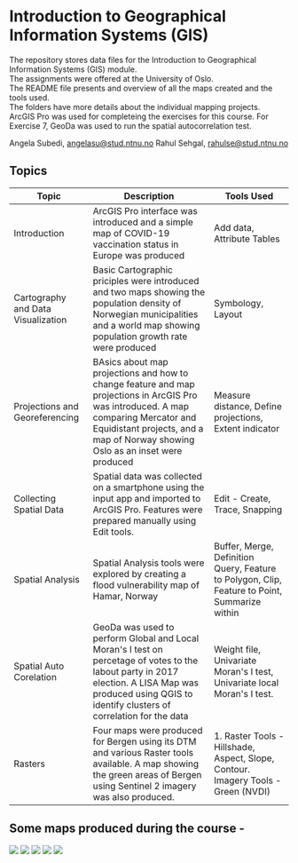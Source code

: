 # Introduction to Geographical Information Systems (GIS)
The repository stores data files for the Introduction to Geographical Information Systems (GIS) module. \
The assignments were offered at the University of Oslo. \
The README file presents and overview of all the maps created and the tools used. \
The folders have more details about the individual mapping projects. \
ArcGIS Pro was used for completeing the exercises for this course. For Exercise 7, GeoDa was used to run the spatial autocorrelation test.

Angela Subedi, angelasu@stud.ntnu.no Rahul Sehgal, rahulse@stud.ntnu.no

## Topics
| Topic | Description | Tools Used |
| ----------- | ----------- | ----------- |
| Introduction | ArcGIS Pro interface was introduced and a simple map of COVID-19 vaccination status in Europe was produced | Add data, Attribute Tables |
| Cartography and Data Visualization | Basic Cartographic priciples were introduced and two maps showing the population density of Norwegian municipalities and a world map showing population growth rate were produced | Symbology, Layout |
| Projections and Georeferencing | BAsics about map projections and how to change feature and map projections in ArcGIS Pro was introduced. A map comparing Mercator and Equidistant projects, and a map of Norway showing Oslo as an inset were produced| Measure distance, Define projections, Extent indicator
| Collecting Spatial Data | Spatial data was collected on a smartphone using the input app and imported to ArcGIS Pro. Features were prepared manually using Edit tools. | Edit - Create, Trace, Snapping |
| Spatial Analysis | Spatial Analysis tools were explored by creating a flood vulnerability map of Hamar, Norway | Buffer, Merge, Definition Query, Feature to Polygon, Clip, Feature to Point, Summarize within |
| Spatial Auto Corelation | GeoDa was used to perform Global and Local Moran's I test on percetage of votes to the labout party in 2017 election. A LISA Map was produced using QGIS to identify clusters of correlation for the data  | Weight file, Univariate Moran's I test, Univariate local Moran's I test.|
| Rasters | Four maps were produced for Bergen using its DTM and various Raster tools available. A map showing the green areas of Bergen using Sentinel 2 imagery was also produced. | 1. Raster Tools - Hillshade, Aspect, Slope, Contour. Imagery Tools - Green (NVDI)  |

## Some maps produced during the course - 

![](https://github.com/rahulse10/Introduction_to_GIS/blob/main/5.%20Spatial%20Analysis/Layout.jpg)
![](https://github.com/rahulse10/Introduction_to_GIS/blob/main/7.%20Rasters/Contour.jpg)
![](https://github.com/rahulse10/Introduction_to_GIS/blob/main/2.%20Cartography/Layout2.jpg)
![](https://github.com/rahulse10/Introduction_to_GIS/blob/main/7.%20Rasters/Slopes.jpg)
![](https://github.com/rahulse10/Introduction_to_GIS/blob/main/6.%20Spatial%20Autocorrelation/LISA%20MAP.jpg)
